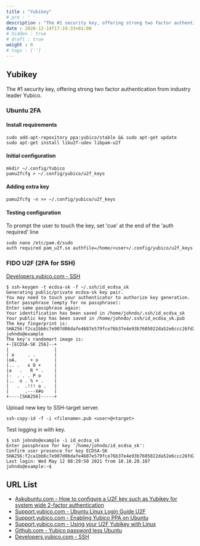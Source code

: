 ```yaml
---
title : "Yubikey"
# pre : ' '
description : "The #1 security key, offering strong two factor authentication from industry leader Yubico."
date : 2020-12-14T17:19:33+01:00
# hidden : true
# draft : true
weight : 0
# tags : ['']
---
```


## Yubikey

The #1 security key, offering strong two factor authentication from industry leader Yubico.

### Ubuntu 2FA

#### Install requirements

```plain
sudo add-apt-repository ppa:yubico/stable && sudo apt-get update
sudo apt-get install libu2f-udev libpam-u2f
```

#### Initial configuration

```plain
mkdir ~/.config/Yubico
pamu2fcfg > ~/.config/yubico/u2f_keys
```

#### Adding extra key

```plain
pamu2fcfg -n >> ~/.config/yubico/u2f_keys
```

#### Testing configuration

To prompt the user to touch the key, set 'cue' at the end of the 'auth required' line

```plain
sudo nano /etc/pam.d/sudo
auth required pam_u2f.so authfile=/home/<user>/.config/yubico/u2f_keys
```

### FIDO U2F (2FA for SSH)

[Developers.yubico.com - SSH](https://developers.yubico.com/SSH/)

```plain
$ ssh-keygen -t ecdsa-sk -f ~/.ssh/id_ecdsa_sk
Generating public/private ecdsa-sk key pair.
You may need to touch your authenticator to authorize key generation.
Enter passphrase (empty for no passphrase): 
Enter same passphrase again: 
Your identification has been saved in /home/johndo/.ssh/id_ecdsa_sk
Your public key has been saved in /home/johndo/.ssh/id_ecdsa_sk.pub
The key fingerprint is:
SHA256:f2ca1bb6c7e907d06dafe4687e579fce76b37e4e93b7605022da52e6ccc26fd2 johndo@example
The key's randomart image is:
+-[ECDSA-SK 256]--+
|                 |
| o     . .       |
|oA.     + o      |
|.. .   x O +     |
|a   .   R * .    |
|-  . . . P o     |
|..  o . % + .    |
|   .  .!!! o .   |
|      .---X#o    |
+----[SHA256]-----+
```

Upload new key to SSH-target server.

```plain
ssh-copy-id -f -i <filename>.pub <user>@<target>
```

Test logging in with key.

```plain
$ ssh johndo@example -i id_ecdsa_sk
Enter passphrase for key '/home/johndo/id_ecdsa_sk': 
Confirm user presence for key ECDSA-SK SHA256:f2ca1bb6c7e907d06dafe4687e579fce76b37e4e93b7605022da52e6ccc26fd2
Last login: Wed May 12 08:29:50 2021 from 10.10.20.107
johndo@example:~$
```

## URL List

* [Askubuntu.com - How to configure a U2F key such as Yubikey for system wide 2-factor authentication](https://askubuntu.com/questions/1071027/how-to-configure-a-u2f-keysuch-as-a-yubikey-for-system-wide-2-factor-authentic)
* [Support.yubico.com - Ubuntu Linux Login Guide U2F](https://support.yubico.com/hc/en-us/articles/360016649099-Ubuntu-Linux-Login-Guide-U2F)
* [Support.yubico.com - Enabling Yubico PPA on Ubuntu](https://support.yubico.com/hc/en-us/articles/360016649039-Enabling-the-Yubico-PPA-on-Ubuntu)
* [Support.yubico.com - Using your U2F Yubikey with Linux](https://support.yubico.com/hc/en-us/articles/360013708900-Using-Your-U2F-YubiKey-with-Linux)
* [Github.com - Yubico password less Ubuntu](https://github.com/vanderblugen/yubico_password_less_ubuntu)
* [Developers.yubico.com - SSH](https://developers.yubico.com/SSH/)
